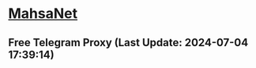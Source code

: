 
# [MahsaNet](https://t.me/mahsa_net)
## Free Telegram Proxy (Last Update: 2024-07-04 17:39:14)

    